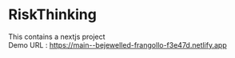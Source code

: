 # RiskThinking
This contains a nextjs project  
Demo URL : https://main--bejewelled-frangollo-f3e47d.netlify.app
